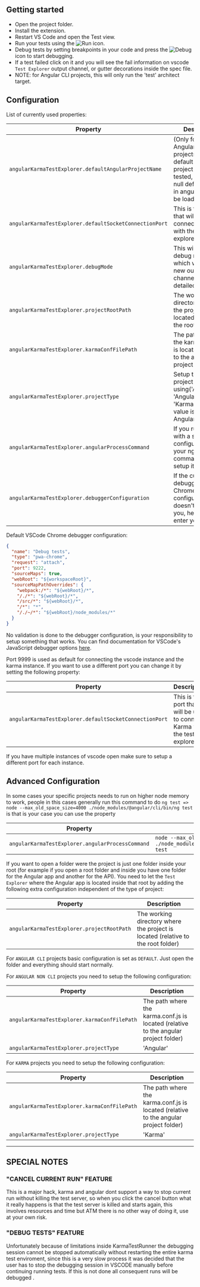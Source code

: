 ## Getting started

- Open the project folder.
- Install the extension.
- Restart VS Code and open the Test view.
- Run your tests using the ![Run](img/run.png) icon.
- Debug tests by setting breakpoints in your code and press the ![Debug](img/debug.png) icon to start debugging.
- If a test failed click on it and you will see the fail information on vscode `Test Explorer` output channel, or gutter decorations inside the spec file.
- NOTE: for Angular CLI projects, this will only run the 'test' architect target. 

## Configuration

List of currently used properties:

| Property                                               | Description                                                                                                                                    |
| ------------------------------------------------------ | ---------------------------------------------------------------------------------------------------------------------------------------------- |
| `angularKarmaTestExplorer.defaultAngularProjectName`   | (Only for AngularCLI projects) Set the default angular project to be tested, if this is is null default project in angular.json will be loaded |
| `angularKarmaTestExplorer.defaultSocketConnectionPort` | This is the port that will be used to connect Karma with the test explorer                                                                     |
| `angularKarmaTestExplorer.debugMode`                   | This will enable debug mode, which will create a new output channel with detailed logs                                                         |
| `angularKarmaTestExplorer.projectRootPath`             | The working directory where the project is located (relative to the root folder)                                                               |
| `angularKarmaTestExplorer.karmaConfFilePath`           | The path where the karma.conf.js is located (relative to the angular project folder)                                                           |
| `angularKarmaTestExplorer.projectType`                 | Setup the type of project you re using('AngularCLI', 'Angular' or 'Karma'). Default value is AngularCLI                                        |
| `angularKarmaTestExplorer.angularProcessCommand`       | If you run angular with a specific configuration in your ng test command you can setup it here                                                 |
| `angularKarmaTestExplorer.debuggerConfiguration`       | If the current debugger for Chrome configuration doesn't work for you, here you can enter your own                                             |

Default VSCode Chrome debugger configuration:

```json
{
  "name": "Debug tests",
  "type": "pwa-chrome",
  "request": "attach",
  "port": 9222,
  "sourceMaps": true,
  "webRoot": "${workspaceRoot}",
  "sourceMapPathOverrides": {
    "webpack:/*": "${webRoot}/*",
    "/./*": "${webRoot}/*",
    "/src/*": "${webRoot}/*",
    "/*": "*",
    "/./~/*": "${webRoot}/node_modules/*"
  }
}
```

No validation is done to the debugger configuration, is your responsibility to setup something that works. You can find documentation for VSCode's JavaScript debugger options [here](https://github.com/microsoft/vscode-js-debug/blob/master/OPTIONS.md).

Port 9999 is used as default for connecting the vscode instance and the karma instance. If you want to use a different port you can change it by
setting the following property:

| Property                                               | Description                                                                |
| ------------------------------------------------------ | -------------------------------------------------------------------------- |
| `angularKarmaTestExplorer.defaultSocketConnectionPort` | This is the port that will be used to connect Karma with the test explorer |

If you have multiple instances of vscode open make sure to setup a different port for each instance.

## Advanced Configuration

In some cases your specific projects needs to run on higher node memory to work, people in this cases generally run this command to do `ng test => node --max_old_space_size=4000 ./node_modules/@angular/cli/bin/ng test`
is that is your case you can use the property

| Property                                         | Example                                                                  |
| ------------------------------------------------ | ------------------------------------------------------------------------ |
| `angularKarmaTestExplorer.angularProcessCommand` | `node --max_old_space_size=4000 ./node_modules/@angular/cli/bin/ng test` |

If you want to open a folder were the project is just one folder inside your root (for example if you open a root folder and inside you have one folder for the Angular app and another for the API).
You need to let the `Test Explorer` where the Angular app is located inside that root by adding the following extra configuration independent of the type of project:

| Property                                   | Description                                                                      |
| ------------------------------------------ | -------------------------------------------------------------------------------- |
| `angularKarmaTestExplorer.projectRootPath` | The working directory where the project is located (relative to the root folder) |

For `ANGULAR CLI` projects basic configuration is set as `DEFAULT`. Just open the folder and everything should start normally.

For `ANGULAR NON CLI` projects you need to setup the following configuration:

| Property                                     | Description                                                                          |
| -------------------------------------------- | ------------------------------------------------------------------------------------ |
| `angularKarmaTestExplorer.karmaConfFilePath` | The path where the karma.conf.js is located (relative to the angular project folder) |
| `angularKarmaTestExplorer.projectType`       | 'Angular'                                                                            |

For `KARMA` projects you need to setup the following configuration:

| Property                                     | Description                                                                          |
| -------------------------------------------- | ------------------------------------------------------------------------------------ |
| `angularKarmaTestExplorer.karmaConfFilePath` | The path where the karma.conf.js is located (relative to the angular project folder) |
| `angularKarmaTestExplorer.projectType`       | 'Karma'                                                                              |

---

## SPECIAL NOTES

### "CANCEL CURRENT RUN" FEATURE

This is a major hack, karma and angular dont support a way to stop current run without
killing the test server, so when you click the cancel button what it really happens is that the test server is killed
and starts again, this involves resources and time but ATM there is no other way of doing it, use at your own risk.

### "DEBUG TESTS" FEATURE

Unfortunately because of limitations inside KarmaTestRunner the debugging session cannot be stopped automatically without restarting the entire karma test enviroment, since this is a very slow process it was decided that the user has to stop the debugging session in VSCODE manually before continuing running tests. If this is not done all consequent runs will be debugged .
